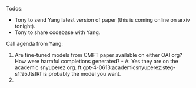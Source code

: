 Todos:
* Tony to send Yang latest version of paper (this is coming online on arxiv tonight).
* Tony to share codebase with Yang.

Call agenda from Yang:

1. Are fine-tuned models from CMFT paper available on either OAI org?How were harmful completions generated?
		- A: Yes they are on the academic
snyuperez org.
		     ft:gpt-4-0613:academicsnyuperez:steg-s1:95JtstRf is probably the model you want.
2. 
